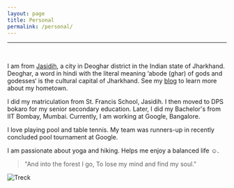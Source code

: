```yaml
---
layout: page
title: Personal
permalink: /personal/
---
```

****
<br>

I am from [Jasidih](https://en.wikipedia.org/wiki/Jasidih), a city in Deoghar district in the Indian state of Jharkhand. Deoghar, a word in hindi with the literal meaning ‘abode (ghar) of gods and godesses‘ is the cultural capital of Jharkhand. See my [blog](https://adityakumarakash.wordpress.com/2013/01/22/a-picturesque-of-my-home-town/) to learn more about my hometown.

I did my matriculation from St. Francis School, Jasidih. I then moved to DPS bokaro for my senior secondary education. Later, I did my Bachelor's from IIT Bombay, Mumbai. Currently, I am working at Google, Bangalore.

I love playing pool and table tennis. My team was runners-up in recently concluded pool tournament at Google. 

I am passionate about yoga and hiking. Helps me enjoy a balanced life :relaxed:.
> "And into the forest I go,
> To lose my mind and find my soul."

![Treck](https://adityakumarakash.github.io/img/Sylt.JPG)
